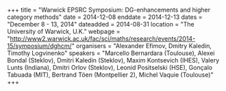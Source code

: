 +++
title = "Warwick EPSRC Symposium: DG-enhancements and higher category methods"
date = 2014-12-08
enddate = 2014-12-13
dates = "December 8 - 13, 2014"
dateadded = 2014-08-31
location = "The University of Warwick, U.K."
webpage = "http://www2.warwick.ac.uk/fac/sci/maths/research/events/2014-15/symposium/dghcm/"
organisers = "Alexander Efimov, Dmitry Kaledin, Timothy Logvinenko"
speakers = "Marcello Bernardara (Toulouse), Alexei Bondal (Steklov), Dmitri Kaledin (Steklov), Maxim Kontsevich (IHES), Valery Lunts (Indiana), Dmitri Orlov (Steklov), Leonid Positselski (HSE), Gonçalo Tabuada (MIT), Bertrand Töen (Montpellier 2), Michel Vaquie (Toulouse)"
+++
